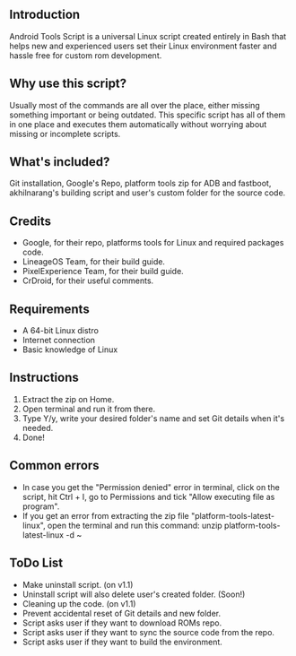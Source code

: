 ## Introduction

Android Tools Script is a universal Linux script created entirely in Bash that helps new and experienced users set their Linux environment faster and hassle free for custom rom development.

## Why use this script?

Usually most of the commands are all over the place, either missing something important or being outdated. This specific script has all of them in one place and executes them automatically without worrying about missing or incomplete scripts.

## What's included?

Git installation, Google's Repo, platform tools zip for ADB and fastboot, akhilnarang's building script and user's custom folder for the source code.

## Credits

- Google, for their repo, platforms tools for Linux and required packages code.
- LineageOS Team, for their build guide.
- PixelExperience Team, for their build guide.
- CrDroid, for their useful comments.

## Requirements

- A 64-bit Linux distro
- Internet connection
- Basic knowledge of Linux

## Instructions

1. Extract the zip on Home.
2. Open terminal and run it from there.
3. Type Y/y, write your desired folder's name and set Git details when it's needed.
4. Done!

## Common errors

- In case you get the "Permission denied" error in terminal, click on the script, hit Ctrl + I, go to Permissions and tick "Allow executing file as program".
- If you get an error from extracting the zip file "platform-tools-latest-linux", open the terminal and run this command: unzip platform-tools-latest-linux -d ~

## ToDo List

- Make uninstall script. (on v1.1)
- Uninstall script will also delete user's created folder. (Soon!)
- Cleaning up the code. (on v1.1)
- Prevent accidental reset of Git details and new folder.
- Script asks user if they want to download ROMs repo.
- Script asks user if they want to sync the source code from the repo.
- Script asks user if they want to build the environment.
